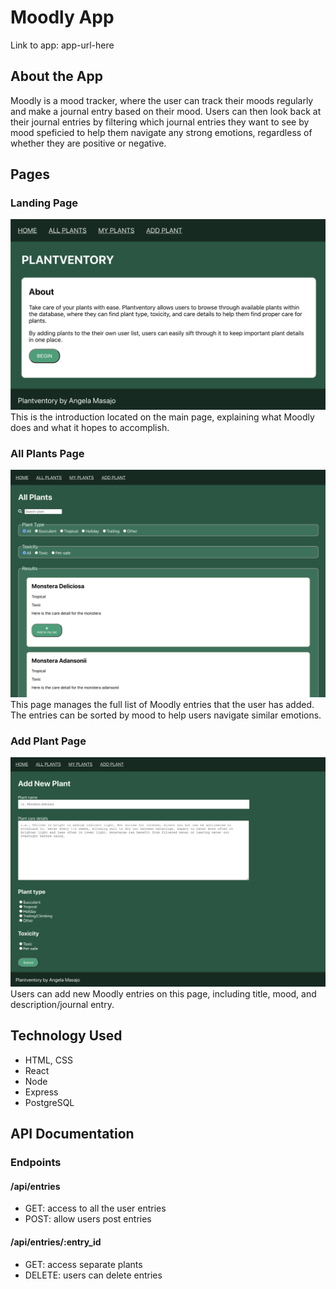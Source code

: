 # Moodly App

Link to app: app-url-here

## About the App

Moodly is a mood tracker, where the user can track their moods regularly and make a journal entry based on their mood. Users can then look back at their journal entries by filtering which journal entries they want to see by mood speficied to help them navigate any strong emotions, regardless of whether they are positive or negative.



## Pages

### Landing Page 
![landing_page](/app-screenshots/plantventory-home.png)
This is the introduction located on the main page, explaining what Moodly does and what it hopes to accomplish. 


### All Plants Page
![allplants_page](/app-screenshots/plantventory-allplants.png)
This page manages the full list of Moodly entries that the user has added. The entries can be sorted by mood to help users navigate similar emotions.


### Add Plant Page
![addplant_page](/app-screenshots/plantventory-addplant.png)
Users can add new Moodly entries on this page, including title, mood, and description/journal entry.


## Technology Used
- HTML, CSS
- React
- Node
- Express
- PostgreSQL


## API Documentation

### Endpoints

#### /api/entries
- GET: access to all the user entries
- POST: allow users post entries

#### /api/entries/:entry_id
- GET: access separate plants
- DELETE: users can delete entries